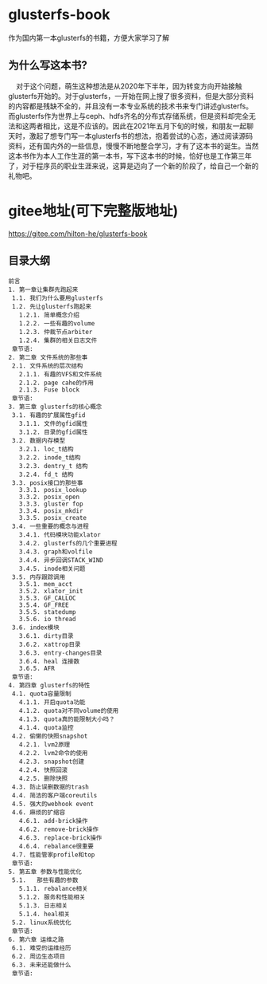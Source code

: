 # glusterfs-book
作为国内第一本glusterfs的书籍，方便大家学习了解
## 为什么写这本书? 
  &nbsp; &nbsp; 对于这个问题，萌生这种想法是从2020年下半年，因为转变方向开始接触glusterfs开始的。对于glusterfs，一开始在网上搜了很多资料，但是大部分资料的内容都是残缺不全的，并且没有一本专业系统的技术书来专门讲述glusterfs。而glusterfs作为世界上与ceph、hdfs齐名的分布式存储系统，但是资料却完全无法和这两者相比，这是不应该的。因此在2021年五月下旬的时候，和朋友一起聊天时，激起了想专门写一本glusterfs书的想法，抱着尝试的心态，通过阅读源码资料，还有国内外的一些信息，慢慢不断地整合学习，才有了这本书的诞生。当然这本书作为本人工作生涯的第一本书，写下这本书的时候，恰好也是工作第三年了，对于程序员的职业生涯来说，这算是迈向了一个新的阶段了，给自己一个新的礼物吧。
  
# gitee地址(可下完整版地址)
https://gitee.com/hilton-he/glusterfs-book

## 目录大纲
 ```
 前言	
1. 第一章让集群先跑起来	
  1.1. 我们为什么要用glusterfs	
  1.2. 先让glusterfs跑起来	
    1.2.1. 简单概念介绍	
    1.2.2. 一些有趣的volume	
    1.2.3. 仲裁节点arbiter	
    1.2.4. 集群的相关日志文件	
  章节语:
2. 第二章 文件系统的那些事	
  2.1. 文件系统的层次结构	
    2.1.1. 有趣的VFS和文件系统	
    2.1.2. page cahe的作用	
    2.1.3. Fuse block	
  章节语:
3. 第三章 glusterfs的核心概念	
  3.1. 有趣的扩展属性gfid	
    3.1.1. 文件的gfid属性	
    3.1.2. 目录的gfid属性	
  3.2. 数据内存模型	
    3.2.1. loc_t结构	
    3.2.2. inode_t结构	
    3.2.3. dentry_t 结构	
    3.2.4. fd_t 结构	
  3.3. posix接口的那些事	
    3.3.1. posix_lookup	
    3.3.2. posix_open	
    3.3.3. gluster fop	
    3.3.4. posix_mkdir	
    3.3.5. posix_create	
  3.4. 一些重要的概念与进程	
    3.4.1. 代码模块功能xlator	
    3.4.2. glusterfs的几个重要进程	
    3.4.3. graph和volfile	
    3.4.4. 异步回调STACK_WIND	
    3.4.5. inode相关问题	
  3.5. 内存跟踪调用	
    3.5.1. mem_acct	
    3.5.2. xlator_init	
    3.5.3. GF_CALLOC	
    3.5.4. GF_FREE	
    3.5.5. statedump	
    3.5.6. io thread	
  3.6. index模块	
    3.6.1. dirty目录	
    3.6.2. xattrop目录	
    3.6.3. entry-changes目录	
    3.6.4. heal 连接数	
    3.6.5. AFR	
  章节语:	
4. 第四章 glusterfs的特性	
  4.1. quota容量限制	
    4.1.1. 开启quota功能	
    4.1.2. quota对不同volume的使用	
    4.1.3. quota真的能限制大小吗？	
    4.1.4. quota监控	
  4.2. 偷懒的快照snapshot	
    4.2.1. lvm2原理	
    4.2.2. lvm2命令的使用	
    4.2.3. snapshot创建	
    4.2.4. 快照回滚	
    4.2.5. 删除快照	
  4.3. 防止误删数据的trash	
  4.4. 简洁的客户端coreutils	
  4.5. 强大的webhook event	
  4.6. 麻烦的扩缩容	
    4.6.1. add-brick操作	
    4.6.2. remove-brick操作	
    4.6.3. replace-brick操作	
    4.6.4. rebalance很重要	
  4.7. 性能管家profile和top	
  章节语:
5. 第五章 参数与性能优化	
  5.1.   那些有趣的参数	
    5.1.1. rebalance相关	
    5.1.2. 服务和性能相关	
    5.1.3. 日志相关	
    5.1.4. heal相关	
  5.2. linux系统优化	
  章节语:
6. 第六章 运维之路	
  6.1. 难受的运维经历	
  6.2. 周边生态项目	
  6.3. 未来还能做什么	
  章节语:	
 ```

